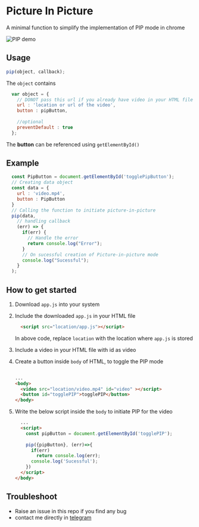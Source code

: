 # Picture In Picture
A minimal function to simplify the implementation of PIP mode in chrome

![PIP demo](http://g.recordit.co/M4SXr0PJcw.gif)

## Usage
  ```javascript
  pip(object, callback);
  ```
  The `object` contains
  ```javascript
    var object = {
      // DONOT pass this url if you already have video in your HTML file
      url : 'location or url of the video',
      button : pipButton,
      
      //optional
      preventDefault : true
    };
  ```
  The **button** can be referenced using `getElementById()`
  
## Example
  ```javascript
    const PipButton = document.getElementById('togglePipButton');
    // Creating data object
    const data = {
      url : 'video.mp4',
      button : PipButton
    }
    // Calling the function to initiate picture-in-picture
    pip(data,
      // handling callback
      (err) => {
        if(err) {
          // Handle the error
          return console.log("Error");
        }
        // On sucessful creation of Picture-in-picture mode
        console.log("Sucessful");
      }
    );
  ```
  
  ## How to get started
   1. Download `app.js` into your system
   
   2. Include the downloaded `app.js` in your HTML file
      ```HTML
        <script src="location/app.js"></script>
      ```
      In above code, replace `location` with the location where `app.js` is stored
      
   3. Include a video in your HTML file with id as video
   
   4. Create a button inside `body` of HTML, to toggle the PIP mode
      ```HTML
     
      ...
      <body>
        <video src="location/video.mp4" id="video" ></script>
        <button id="togglePIP">togglePIP</button>
      </body>
      
      ```
   4. Write the below script inside the `body` to initiate PIP for the video
      ```HTML
        ...
        <script>
          const pipButton = document.getElementById('togglePIP');
        
          pip({pipButton}, (err)=>{
            if(err)
              return console.log(err);
            console.log('Sucessful');
          })
        </script>
      </body>
      ```
 ## Troubleshoot
  - Raise an issue in this repo if you find any bug
  - contact me directly in [telegram](https://t.me/harsha20599)
